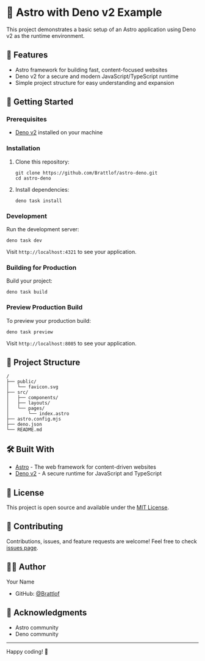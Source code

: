 # 🚀 Astro with Deno v2 Example

This project demonstrates a basic setup of an Astro application using Deno v2 as the runtime environment.

## 🌟 Features

- Astro framework for building fast, content-focused websites
- Deno v2 for a secure and modern JavaScript/TypeScript runtime
- Simple project structure for easy understanding and expansion

## 🚀 Getting Started

### Prerequisites

- [Deno v2](https://deno.land/#installation) installed on your machine

### Installation

1. Clone this repository:

   ```
   git clone https://github.com/Brattlof/astro-deno.git
   cd astro-deno
   ```

2. Install dependencies:
   ```
   deno task install
   ```

### Development

Run the development server:

```
deno task dev
```

Visit `http://localhost:4321` to see your application.

### Building for Production

Build your project:

```
deno task build
```

### Preview Production Build

To preview your production build:

```
deno task preview
```

Visit `http://localhost:8085` to see your application.

## 📁 Project Structure

```
/
├── public/
│   └── favicon.svg
├── src/
│   ├── components/
│   ├── layouts/
│   └── pages/
│       └── index.astro
├── astro.config.mjs
├── deno.json
└── README.md
```

## 🛠 Built With

- [Astro](https://astro.build/) - The web framework for content-driven websites
- [Deno v2](https://deno.land/) - A secure runtime for JavaScript and TypeScript

## 📜 License

This project is open source and available under the [MIT License](LICENSE).

## 🤝 Contributing

Contributions, issues, and feature requests are welcome! Feel free to check [issues page](https://github.com/yourusername/astro-deno-v2-example/issues).

## 👨‍💻 Author

Your Name

- GitHub: [@Brattlof](https://github.com/Brattlof)

## 🙏 Acknowledgments

- Astro community
- Deno community

---

Happy coding! 🚀
